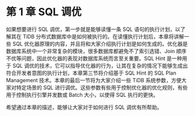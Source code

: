 # 第 1 章 SQL 调优

如果想要进行 SQL 调优，第一步就是能够读懂一条 SQL 语句的执行计划，以了解其在 TiDB 分布式数据库中是如何被执行的。在读懂执行计划后，本章将讲解一些 SQL 优化器原理的内容，并且将和大家介绍执行计划是如何生成的。优化器是数据库系统中一个非常复杂的模块，很多数据库都避免不了索引选错、Join 顺序不优等问题，因此优化器的表现对数据库系统而言至关重要。SQL Hint 是一种用于 SQL 调优的技术，它可以指导优化器的行为，让其在复杂的情况下能够生成出符合开发者意图的执行计划，本章第三节将介绍基于 SQL Hint 的 SQL Plan Management 技术。本章的最后一节将为大家介绍一些 TiDB 系统参数，方便大家对特定场景的 SQL 进行调优。这些参数有些用于控制优化器的优化规则，有些用于控制执行引擎并发数或 Batch 大小，以使得 SQL 执行的更快。

希望通过本章的描述，能够让大家对于如何进行 SQL 调优有所帮助。

